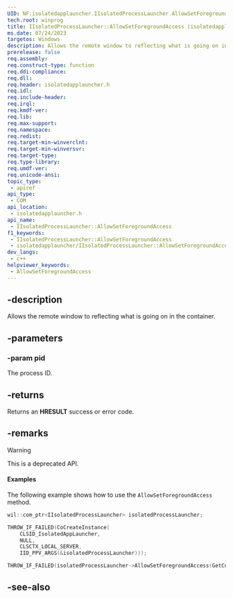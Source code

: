 ```yaml
---
UID: NF:isolatedapplauncher.IIsolatedProcessLauncher.AllowSetForegroundAccess
tech.root: winprog
title: IIsolatedProcessLauncher::AllowSetForegroundAccess (isolatedapplauncher.h)
ms.date: 07/24/2023
targetos: Windows
description: Allows the remote window to reflecting what is going on in the container.
prerelease: false
req.assembly: 
req.construct-type: function
req.ddi-compliance: 
req.dll: 
req.header: isolatedapplauncher.h
req.idl: 
req.include-header: 
req.irql: 
req.kmdf-ver: 
req.lib: 
req.max-support: 
req.namespace: 
req.redist: 
req.target-min-winverclnt: 
req.target-min-winversvr: 
req.target-type: 
req.type-library: 
req.umdf-ver: 
req.unicode-ansi: 
topic_type:
 - apiref
api_type:
 - COM
api_location:
 - isolatedapplauncher.h
api_name:
 - IIsolatedProcessLauncher::AllowSetForegroundAccess
f1_keywords:
 - IIsolatedProcessLauncher::AllowSetForegroundAccess
 - isolatedapplauncher/IIsolatedProcessLauncher::AllowSetForegroundAccess
dev_langs:
 - c++
helpviewer_keywords:
 - AllowSetForegroundAccess
---
```


## -description

Allows the remote window to reflecting what is going on in the container.

## -parameters

### -param pid

The process ID.

## -returns

Returns an **HRESULT** success or error code.

## -remarks

> [!WARNING]
> This is a deprecated API.

#### Examples

The following example shows how to use the `AllowSetForegroundAccess` method.

```cpp
wil::com_ptr<IIsolatedProcessLauncher> isolatedProcessLauncher;

THROW_IF_FAILED(CoCreateInstance(
    CLSID_IsolatedAppLauncher,
    NULL,
    CLSCTX_LOCAL_SERVER,
    IID_PPV_ARGS(&isolatedProcessLauncher)));

THROW_IF_FAILED(isolatedProcessLauncher->AllowSetForegroundAccess(GetCurrentProcessId()));
```

## -see-also
